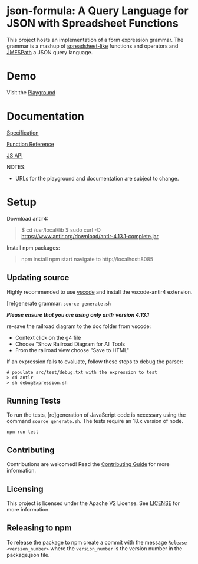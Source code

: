 # json-formula: A Query Language for JSON with Spreadsheet Functions

This project hosts an implementation of a form expression grammar.
The grammar is a mashup of
[spreadsheet-like](https://www.oasis-open.org/committees/download.php/16826/openformula-spec-20060221.html)
functions and operators and [JMESPath](https://jmespath.org/) a JSON query language.

# Demo
Visit the [Playground](https://opensource.adobe.com/json-formula/dist/index.html)

# Documentation
[Specification](https://opensource.adobe.com/json-formula/dist/spec.html)

[Function Reference](https://opensource.adobe.com/json-formula/dist/jsdocs/global.html)

[JS API](https://opensource.adobe.com/json-formula/dist/jsdocs/index.html)

NOTES:
- URLs for the playground and documentation are subject to change.

# Setup

Download antlr4:

> $ cd /usr/local/lib
> $ sudo curl -O https://www.antlr.org/download/antlr-4.13.1-complete.jar

Install npm packages:

> npm install
> npm start
> navigate to http://localhost:8085

## Updating source

Highly recommended to use [vscode](https://code.visualstudio.com/) and install the vscode-antlr4 extension.

[re]generate grammar: `source generate.sh`

**_Please ensure that you are using only antlr version 4.13.1_**

re-save the railroad diagram to the doc folder from vscode:
- Context click on the g4 file
- Choose "Show Railroad Diagram for All Tools
- From the railroad view choose "Save to HTML"

If an expression fails to evaluate, follow these steps to debug the parser:

```
# populate src/test/debug.txt with the expression to test
> cd antlr
> sh debugExpression.sh
```

## Running Tests

To run the tests, [re]generation of JavaScript code is necessary using the command `source generate.sh`.
The tests require an 18.x version of node.

```
npm run test
```
## Contributing
Contributions are welcomed! Read the [Contributing Guide](./CONTRIBUTING.md) for more information.

## Licensing
This project is licensed under the Apache V2 License. See [LICENSE](./LICENSE) for more information.

## Releasing to npm

To release the package to npm create a commit with the message
`Release <version_number>` where the `version_number` is the version number in the package.json file.
